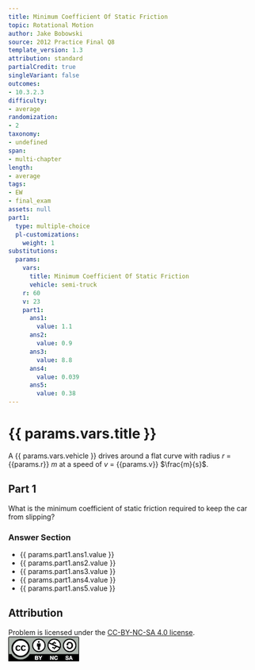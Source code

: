 ```yaml
---
title: Minimum Coefficient Of Static Friction
topic: Rotational Motion
author: Jake Bobowski
source: 2012 Practice Final Q8
template_version: 1.3
attribution: standard
partialCredit: true
singleVariant: false
outcomes:
- 10.3.2.3
difficulty:
- average
randomization:
- 2
taxonomy:
- undefined
span:
- multi-chapter
length:
- average
tags:
- EW
- final_exam
assets: null
part1:
  type: multiple-choice
  pl-customizations:
    weight: 1
substitutions:
  params:
    vars:
      title: Minimum Coefficient Of Static Friction
      vehicle: semi-truck
    r: 60
    v: 23
    part1:
      ans1:
        value: 1.1
      ans2:
        value: 0.9
      ans3:
        value: 8.8
      ans4:
        value: 0.039
      ans5:
        value: 0.38
---
```

# {{ params.vars.title }}
A {{ params.vars.vehicle }} drives around a flat curve with radius $r$ = {{params.r}} $m$ at a speed of $v$ = {{params.v}} $\frac{m}{s}$.

## Part 1

What is the minimum coefficient of static friction required to keep the car from slipping?

### Answer Section

- {{ params.part1.ans1.value }}
- {{ params.part1.ans2.value }}
- {{ params.part1.ans3.value }}
- {{ params.part1.ans4.value }}
- {{ params.part1.ans5.value }}

## Attribution

Problem is licensed under the [CC-BY-NC-SA 4.0 license](https://creativecommons.org/licenses/by-nc-sa/4.0/).<br> ![The Creative Commons 4.0 license requiring attribution-BY, non-commercial-NC, and share-alike-SA license.](https://raw.githubusercontent.com/firasm/bits/master/by-nc-sa.png)